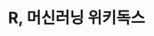 ---
title: R, 머신러닝 위키독스
tags: [r, machine learning, python, wikidocs]
style: fill
color: info
description: R, 머신러닝 내용을 정리한 위키독스
external_url: https://wikidocs.net/book/7540
---